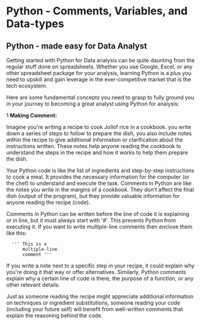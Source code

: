 # Python - Comments, Variables, and Data-types
## Python - made easy for Data Analyst

Getting started with Python for Data analysis can be quite daunting from the regular stuff done on spreadsheets. Whether you use Google, Excel, or any other spreadsheet package for your analysis, learning Python is a plus you need to upskill and gain leverage in the ever-competitive market that is the tech ecosystem.

Here are some fundamental concepts you need to grasp to fully ground you in your journey to becoming a great analyst using Python for analysis:

  1 **Making Comment:**

Imagine you're writing a recipe to cook Jollof rice in a cookbook. you write down a series of steps to follow to prepare the dish, you also include notes within the recipe to give additional information or clarification about the instructions written. These notes help anyone reading the cookbook to understand the steps in the recipe and how it works to help them prepare the dish.

Your Python code is like the list of ingredients and step-by-step instructions to cook a meal. It provides the necessary information for the computer (or the chef) to understand and execute the task.
Comments in Python are like the notes you write in the margins of a cookbook. They don't affect the final dish (output of the program), but they provide valuable information for anyone reading the recipe (code).

Comments in Python can be written before the line of code it is explaining or in line, but it must always start with '#'. This prevents Python from executing it. If you want to write multiple-line comments then enclose them like this:

      ''' This is a 
          multiple-line
          comment '''
          
If you write a note next to a specific step in your recipe, it could explain why you're doing it that way or offer alternatives. Similarly, Python comments explain why a certain line of code is there, the purpose of a function, or any other relevant details.

Just as someone reading the recipe might appreciate additional information on techniques or ingredient substitutions, someone reading your code (including your future self) will benefit from well-written comments that explain the reasoning behind the code.
